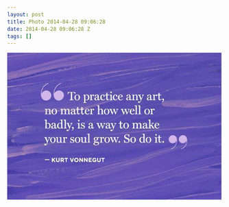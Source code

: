 ```yaml
---
layout: post
title: Photo 2014-04-28 09:06:28
date: 2014-04-28 09:06:28 Z
tags: []
---
```

![](/media/2014/04/84112016411.jpg)
